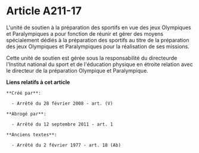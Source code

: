 # Article A211-17

L'unité de soutien à la préparation des sportifs en vue des jeux Olympiques et Paralympiques a pour fonction de réunir et
gérer des moyens spécialement dédiés à la préparation des sportifs au titre de la préparation des jeux Olympiques et
Paralympiques pour la réalisation de ses missions.

Cette unité de soutien est gérée sous la responsabilité du directeurde l'Institut national du sport et de l'éducation
physique en étroite relation avec le directeur de la préparation Olympique et Paralympique.

**Liens relatifs à cet article**

	**Créé par**:

	  - Arrêté du 28 février 2008 - art. (V)

	**Abrogé par**:

	  - Arrêté du 12 septembre 2011 - art. 1

	**Anciens textes**:

	  - Arrêté du 2 février 1977 - art. 18 (Ab)
